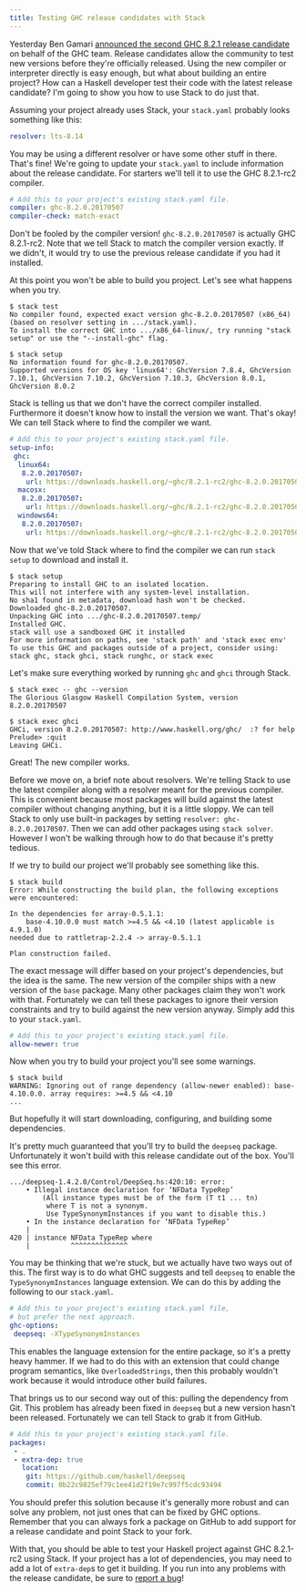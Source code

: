 ```yaml
---
title: Testing GHC release candidates with Stack
---
```


Yesterday Ben Gamari [announced the second GHC 8.2.1 release candidate][] on
behalf of the GHC team. Release candidates allow the community to test new
versions before they're officially released. Using the new compiler or
interpreter directly is easy enough, but what about building an entire project?
How can a Haskell developer test their code with the latest release candidate?
I'm going to show you how to use Stack to do just that.

Assuming your project already uses Stack, your `stack.yaml` probably looks
something like this:

``` yaml
resolver: lts-8.14
```

You may be using a different resolver or have some other stuff in there. That's
fine! We're going to update your `stack.yaml` to include information about the
release candidate. For starters we'll tell it to use the GHC 8.2.1-rc2
compiler.

``` yaml
# Add this to your project's existing stack.yaml file.
compiler: ghc-8.2.0.20170507
compiler-check: match-exact
```

Don't be fooled by the compiler version! `ghc-8.2.0.20170507` is actually GHC
8.2.1-rc2. Note that we tell Stack to match the compiler version exactly. If we
didn't, it would try to use the previous release candidate if you had it
installed.

At this point you won't be able to build you project. Let's see what happens
when you try.

```
$ stack test
No compiler found, expected exact version ghc-8.2.0.20170507 (x86_64) (based on resolver setting in .../stack.yaml).
To install the correct GHC into .../x86_64-linux/, try running "stack setup" or use the "--install-ghc" flag.

$ stack setup
No information found for ghc-8.2.0.20170507.
Supported versions for OS key 'linux64': GhcVersion 7.8.4, GhcVersion 7.10.1, GhcVersion 7.10.2, GhcVersion 7.10.3, GhcVersion 8.0.1, GhcVersion 8.0.2
```

Stack is telling us that we don't have the correct compiler installed.
Furthermore it doesn't know how to install the version we want. That's okay! We
can tell Stack where to find the compiler we want.

``` yaml
# Add this to your project's existing stack.yaml file.
setup-info:
 ghc:
  linux64:
   8.2.0.20170507:
    url: https://downloads.haskell.org/~ghc/8.2.1-rc2/ghc-8.2.0.20170507-x86_64-deb8-linux.tar.xz
  macosx:
   8.2.0.20170507:
    url: https://downloads.haskell.org/~ghc/8.2.1-rc2/ghc-8.2.0.20170507-x86_64-apple-darwin.tar.xz
  windows64:
   8.2.0.20170507:
    url: https://downloads.haskell.org/~ghc/8.2.1-rc2/ghc-8.2.0.20170507-x86_64-unknown-mingw32.tar.xz
```

Now that we've told Stack where to find the compiler we can run `stack setup`
to download and install it.

```
$ stack setup
Preparing to install GHC to an isolated location.
This will not interfere with any system-level installation.
No sha1 found in metadata, download hash won't be checked.
Downloaded ghc-8.2.0.20170507.               
Unpacking GHC into .../ghc-8.2.0.20170507.temp/
Installed GHC.
stack will use a sandboxed GHC it installed
For more information on paths, see 'stack path' and 'stack exec env'
To use this GHC and packages outside of a project, consider using:
stack ghc, stack ghci, stack runghc, or stack exec
```

Let's make sure everything worked by running `ghc` and `ghci` through Stack.

```
$ stack exec -- ghc --version
The Glorious Glasgow Haskell Compilation System, version 8.2.0.20170507

$ stack exec ghci
GHCi, version 8.2.0.20170507: http://www.haskell.org/ghc/  :? for help
Prelude> :quit
Leaving GHCi.
```

Great! The new compiler works.

Before we move on, a brief note about resolvers. We're telling Stack to use the
latest compiler along with a resolver meant for the previous compiler. This is
convenient because most packages will build against the latest compiler without
changing anything, but it is a little sloppy. We can tell Stack to only use
built-in packages by setting `resolver: ghc-8.2.0.20170507`. Then we can add
other packages using `stack solver`. However I won't be walking through how to
do that because it's pretty tedious.

If we try to build our project we'll probably see something like this.

```
$ stack build
Error: While constructing the build plan, the following exceptions were encountered:

In the dependencies for array-0.5.1.1:
    base-4.10.0.0 must match >=4.5 && <4.10 (latest applicable is 4.9.1.0)
needed due to rattletrap-2.2.4 -> array-0.5.1.1

Plan construction failed.
```

The exact message will differ based on your project's dependencies, but the
idea is the same. The new version of the compiler ships with a new version of
the `base` package. Many other packages claim they won't work with that.
Fortunately we can tell these packages to ignore their version constraints and
try to build against the new version anyway. Simply add this to your
`stack.yaml`.

``` yaml
# Add this to your project's existing stack.yaml file.
allow-newer: true
```

Now when you try to build your project you'll see some warnings.

```
$ stack build
WARNING: Ignoring out of range dependency (allow-newer enabled): base-4.10.0.0. array requires: >=4.5 && <4.10
...
```

But hopefully it will start downloading, configuring, and building some
dependencies.

It's pretty much guaranteed that you'll try to build the `deepseq` package.
Unfortunately it won't build with this release candidate out of the box. You'll
see this error.

```
.../deepseq-1.4.2.0/Control/DeepSeq.hs:420:10: error:
    • Illegal instance declaration for ‘NFData TypeRep’
        (All instance types must be of the form (T t1 ... tn)
         where T is not a synonym.
         Use TypeSynonymInstances if you want to disable this.)
    • In the instance declaration for ‘NFData TypeRep’
    |
420 | instance NFData TypeRep where
    |          ^^^^^^^^^^^^^^
```

You may be thinking that we're stuck, but we actually have two ways out of
this. The first way is to do what GHC suggests and tell `deepseq` to enable the
`TypeSynonymInstances` language extension. We can do this by adding the
following to our `stack.yaml`.

``` yaml
# Add this to your project's existing stack.yaml file,
# but prefer the next approach.
ghc-options:
 deepseq: -XTypeSynonymInstances
```

This enables the language extension for the entire package, so it's a pretty
heavy hammer. If we had to do this with an extension that could change program
semantics, like `OverloadedStrings`, then this probably wouldn't work because
it would introduce other build failures.

That brings us to our second way out of this: pulling the dependency from Git.
This problem has already been fixed in `deepseq` but a new version hasn't been
released. Fortunately we can tell Stack to grab it from GitHub.

``` yaml
# Add this to your project's existing stack.yaml file.
packages:
 - .
 - extra-dep: true
   location:
    git: https://github.com/haskell/deepseq
    commit: 0b22c9825ef79c1ee41d2f19e7c997f5cdc93494
```

You should prefer this solution because it's generally more robust and can
solve any problem, not just ones that can be fixed by GHC options. Remember
that you can always fork a package on GitHub to add support for a release
candidate and point Stack to your fork.

With that, you should be able to test your Haskell project against GHC
8.2.1-rc2 using Stack. If your project has a lot of dependencies, you may need
to add a lot of `extra-dep`s to get it building. If you run into any problems
with the release candidate, be sure to [report a bug][]!

[announced the second GHC 8.2.1 release candidate]: https://mail.haskell.org/pipermail/ghc-devs/2017-May/014197.html
[This Gist]: https://gist.github.com/tfausak/534b2b7a5f2b412ad688b627f841529f/b95aaff47185612803c144132e46a9192f945f86
[report a bug]: https://ghc.haskell.org/trac/ghc/wiki/ReportABug
